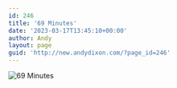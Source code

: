 ```yaml
---
id: 246
title: '69 Minutes'
date: '2023-03-17T13:45:10+00:00'
author: Andy
layout: page
guid: 'http://new.andydixon.com/?page_id=246'
---
```


![69 Minutes](https://i0.wp.com/assets.g8x2.ldn.idrivee2-23.com/posters/69%20Minutes%2001.jpg?w=1200&ssl=1 "69 Minutes")